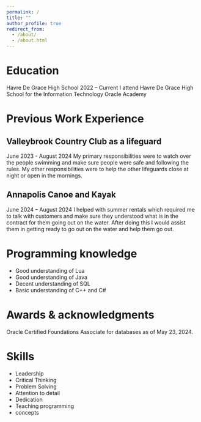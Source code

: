 ```yaml
---
permalink: /
title: ""
author_profile: true
redirect_from: 
  - /about/
  - /about.html
---
```

# Education
Havre De Grace High
School
2022 – Current
I attend Havre De Grace High
School for the Information
Technology Oracle Academy

# Previous Work Experience
## Valleybrook Country Club as a lifeguard
June 2023 - August 2024
My primary responsibilities were to watch over the people
swimming and make sure people were safe and following the
rules. My other responsibilities were to help the other lifeguards
close at night or open in the mornings.
## Annapolis Canoe and Kayak
June 2024 – August 2024
I helped with summer rentals which required me to talk with
customers and make sure they understood what is in the contract
for them going out on the water. After doing this I would assist
them in getting ready to go out on the water and help them go out.

# Programming knowledge
* Good understanding of Lua
* Good understanding of Java
* Decent understanding of SQL
* Basic understanding of C++ and C#

# Awards & acknowledgments
Oracle Certified Foundations
Associate for databases as of
May 23, 2024.

# Skills
* Leadership
* Critical Thinking
* Problem Solving
* Attention to detail
* Dedication
* Teaching programming
* concepts
